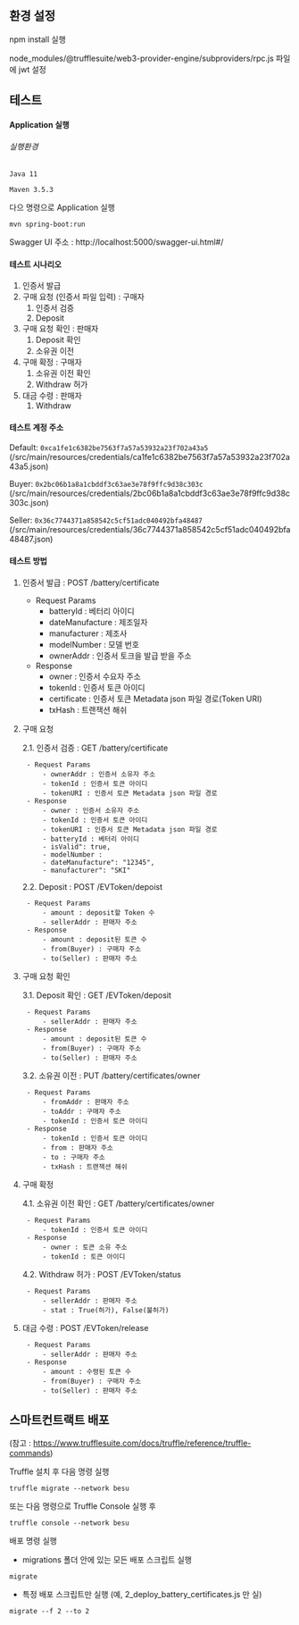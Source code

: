 ## 환경 설정

npm install 실행

node_modules/@trufflesuite/web3-provider-engine/subproviders/rpc.js 파일에 jwt 설정

## 테스트

#### Application 실행
###### 실행환경
`Java 11`

`Maven 3.5.3`

다으 명령으로 Application 실행

`mvn spring-boot:run`

Swagger UI 주소 :  http://localhost:5000/swagger-ui.html#/

#### 테스트 시나리오

1. 인증서 발급
2. 구매 요청 (인증서 파일 입력) : 구매자
    1. 인증서 검증
    2. Deposit
3. 구매 요청 확인 : 판매자
    1. Deposit 확인
    2. 소유권 이전
4. 구매 확정 : 구매자
    1. 소유권 이전 확인
    2. Withdraw 허가
5. 대금 수령 : 판매자
    1. Withdraw
    
#### 테스트 계정 주소

Default:
`0xca1fe1c6382be7563f7a57a53932a23f702a43a5`
(/src/main/resources/credentials/ca1fe1c6382be7563f7a57a53932a23f702a43a5.json)

Buyer:
`0x2bc06b1a8a1cbddf3c63ae3e78f9ffc9d38c303c`
(/src/main/resources/credentials/2bc06b1a8a1cbddf3c63ae3e78f9ffc9d38c303c.json)

Seller:
`0x36c7744371a858542c5cf51adc040492bfa48487`
(/src/main/resources/credentials/36c7744371a858542c5cf51adc040492bfa48487.json)

#### 테스트 방법

1. 인증서 발급 : POST /battery/certificate

    - Request Params
        - batteryId : 베터리 아이디
        - dateManufacture : 제조일자
        - manufacturer : 제조사
        - modelNumber : 모델 번호
        - ownerAddr : 인증서 토크을 발급 받을 주소
    - Response
        - owner : 인증서 수요자 주소
        - tokenId : 인증서 토큰 아이디
        - certificate : 인증서 토큰 Metadata json 파일 경로(Token URI)
        - txHash : 트랜잭션 해쉬

2. 구매 요청

    2.1. 인증서 검증 : GET /battery/certificate
    
        - Request Params
            - ownerAddr : 인증서 소유자 주소
            - tokenId : 인증서 토큰 아이디
            - tokenURI : 인증서 토큰 Metadata json 파일 경로
        - Response
            - owner : 인증서 소유자 주소
            - tokenId : 인증서 토큰 아이디
            - tokenURI : 인증서 토큰 Metadata json 파일 경로
            - batteryId : 베터리 아이디
            - isValid": true,
            - modelNumber : 
            - dateManufacture": "12345",
            - manufacturer": "SKI"

    2.2. Deposit : POST /EVToken/depoist
    
        - Request Params
            - amount : deposit할 Token 수
            - sellerAddr : 판매자 주소
        - Response
            - amount : deposit된 토큰 수
            - from(Buyer) : 구매자 주소
            - to(Seller) : 판매자 주소
            
3. 구매 요청 확인

    3.1. Deposit 확인 : GET /EVToken/deposit
    
        - Request Params
            - sellerAddr : 판매자 주소
        - Response
            - amount : deposit된 토큰 수
            - from(Buyer) : 구매자 주소
            - to(Seller) : 판매자 주소
            
    3.2. 소유권 이전 : PUT /battery/certificates/owner
    
        - Request Params
            - fromAddr : 판매자 주소
            - toAddr : 구매자 주소
            - tokenId : 인증서 토큰 아이디
        - Response
            - tokenId : 인증서 토큰 아이디
            - from : 판매자 주소
            - to : 구매자 주소
            - txHash : 트랜잭션 해쉬

4. 구매 확정

    4.1. 소유권 이전 확인 : GET /battery/certificates/owner
    
        - Request Params
            - tokenId : 인증서 토큰 아이디
        - Response
            - owner : 토큰 소유 주소
            - tokenId : 토큰 아이디

    4.2. Withdraw 허가 : POST /EVToken/status
    
        - Request Params
            - sellerAddr : 판매자 주소
            - stat : True(허가), False(불허가)
            
5. 대금 수령 : POST /EVToken/release

        - Request Params
            - sellerAddr : 판매자 주소
        - Response
            - amount : 수령된 토큰 수
            - from(Buyer) : 구매자 주소
            - to(Seller) : 판매자 주소
            
## 스마트컨트랙트 배포

(참고 : https://www.trufflesuite.com/docs/truffle/reference/truffle-commands)

Truffle 설치 후 다음 명령 실행

`truffle migrate --network besu`

또는 다음 명령으로 Truffle Console 실행 후 

`truffle console --network besu `

배포 명령 실행

- migrations 폴더 안에 있는 모든 배포 스크립트 실행

`migrate`

- 특정 배포 스크립트만 실행 (예, 2_deploy_battery_certificates.js 만 실)

`migrate --f 2 --to 2`
